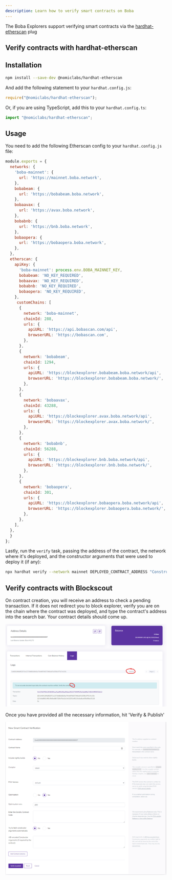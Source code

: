 ```yaml
---
description: Learn how to verify smart contracts on Boba
---
```


The Boba Explorers support verifying smart contracts via the [hardhat-etherscan](https://hardhat.org/hardhat-runner/plugins/nomiclabs-hardhat-etherscan#hardhat-etherscan) plug

## Verify contracts with hardhat-etherscan

## Installation

```bash
npm install --save-dev @nomiclabs/hardhat-etherscan
```

And add the following statement to your `hardhat.config.js`:

```js
require("@nomiclabs/hardhat-etherscan");
```

Or, if you are using TypeScript, add this to your `hardhat.config.ts`:

```js
import "@nomiclabs/hardhat-etherscan";
```

## Usage

You need to add the following Etherscan config to your `hardhat.config.js` file:

```js
module.exports = {
  networks: {
    'boba-mainnet': {
      url: 'https://mainnet.boba.network',
    },
    bobabeam: {
      url: 'https://bobabeam.boba.network',
    },
    bobaavax: {
      url: 'https://avax.boba.network',
    },
    bobabnb: {
      url: 'https://bnb.boba.network',
    },
    bobaopera: {
      url: 'https://bobaopera.boba.network',
    },
  },
  etherscan: {
    apiKey: {
      'boba-mainnet': process.env.BOBA_MAINNET_KEY,
      bobabeam: 'NO_KEY_REQUIRED',
      bobaavax: 'NO_KEY_REQUIRED',
      bobabnb: 'NO_KEY_REQUIRED',
      bobaopera: 'NO_KEY_REQUIRED',
    },
     customChains: [
      {
        network: 'boba-mainnet',
        chainId: 288,
        urls: {
          apiURL: 'https://api.bobascan.com/api',
          browserURL: 'https://bobascan.com',
        },
      },
      {
        network: 'bobabeam',
        chainId: 1294,
        urls: {
          apiURL: 'https://blockexplorer.bobabeam.boba.network/api',
          browserURL: 'https://blockexplorer.bobabeam.boba.network/',
        },
      },
      {
        network: 'bobaavax',
        chainId: 43288,
        urls: {
          apiURL: 'https://blockexplorer.avax.boba.network/api',
          browserURL: 'https://blockexplorer.avax.boba.network/',
        },
      },
      {
        network: 'bobabnb',
        chainId: 56288,
        urls: {
          apiURL: 'https://blockexplorer.bnb.boba.network/api',
          browserURL: 'https://blockexplorer.bnb.boba.network/',
        },
      },
      {
        network: 'bobaopera',
        chainId: 301,
        urls: {
          apiURL: 'https://blockexplorer.bobaopera.boba.network/api',
          browserURL: 'https://blockexplorer.bobaopera.boba.network/',
        },
      },
    ],
  },
  }
};
```

Lastly, run the `verify` task, passing the address of the contract, the network where it's deployed, and the constructor arguments that were used to deploy it (if any):

```bash
npx hardhat verify --network mainnet DEPLOYED_CONTRACT_ADDRESS "Constructor argument 1" "Constructor argument 2"
```

## Verify contracts with Blockscout

On contract creation, you will receive an address to check a pending transaction. If it does not redirect you to block explorer, verify you are on the chain where the contract was deployed, and type the contract's address into the search bar. Your contract details should come up.

![](../.gitbook/assets/085337.png)

Once you have provided all the necessary information, hit 'Verify & Publish'

![](../.gitbook/assets/085339.png)
